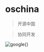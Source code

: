 # oschina
> 开源中国

> 协同开发



![google](https://timgsa.baidu.com/timg?image&quality=80&size=b9999_10000&sec=1494561543&di=cce1aafdfd393c2e062b3361c33ef9b5&imgtype=jpg&er=1&src=http%3A%2F%2Fpic1.win4000.com%2Fwallpaper%2F4%2F57ac0fe6406f8.jpg){}

